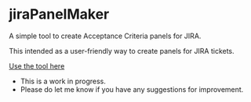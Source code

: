 # jiraPanelMaker
A simple tool to create Acceptance Criteria panels for JIRA.

This intended as a user-friendly way to create panels for JIRA tickets.

[Use the tool here](http://gordonez5.github.io/jira-panel-maker/)

* This is a work in progress.
* Please do let me know if you have any suggestions for improvement.
